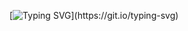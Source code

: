 [![Typing SVG](https://readme-typing-svg.demolab.com?font=Fira+Code&duration=4000&pause=703&color=F724EB&random=false&width=435&lines=on+working...)](https://git.io/typing-svg)
